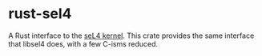 # rust-sel4

A Rust interface to the [seL4 kernel](https://sel4.systems). This crate
provides the same interface that libsel4 does, with a few C-isms reduced.
